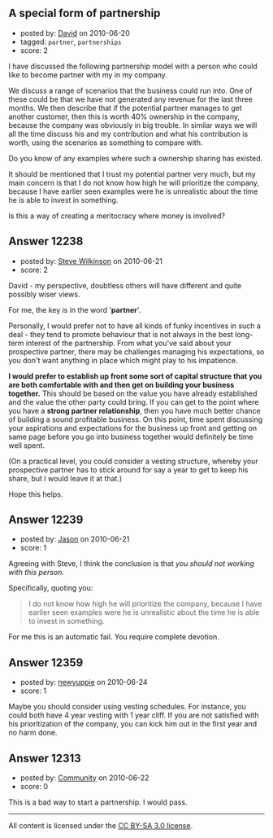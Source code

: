 ## A special form of partnership

- posted by: [David](https://stackexchange.com/users/-1/2684-david) on 2010-06-20
- tagged: `partner`, `partnerships`
- score: 2

I have discussed the following partnership model with a person who could like to become partner with my in my company.

We discuss a range of scenarios that the business could run into. One of these could be that we have not generated any revenue for the last three months. We then describe that if the potential partner manages to get another customer, then this is worth 40% ownership in the company, because the company was obviously in big trouble. In similar ways we will all the time discuss his and my contribution and what his contribution is worth, using the scenarios as something to compare with.

Do you know of any examples where such a ownership sharing has existed.

It should be mentioned that I trust my potential partner very much, but my main concern is that I do not know how high he will prioritize the company, because I have earlier seen examples were he is unrealistic about the time he is able to invest in something. 

Is this a way of creating a meritocracy where money is involved?


## Answer 12238

- posted by: [Steve Wilkinson](https://stackexchange.com/users/-1/2177-steve-wilkinson) on 2010-06-21
- score: 2

David - my perspective, doubtless others will have different and quite possibly wiser views.

For me, the key is in the word '**partner**'.

Personally, I would prefer not to have all kinds of funky incentives in such a deal - they tend to promote behaviour that is not always in the best long-term interest of the partnership.  From what you've said about your prospective partner, there may be challenges managing his expectations, so you don't want anything in place which might play to his impatience.

**I would prefer to establish up front some sort of capital structure that you are both comfortable with and then get on building your business together.**  This should be based on the value you have already established and the value the other party could bring.  If you can get to the point where you have a **strong partner relationship**, then you have much better chance of building a sound profitable business.  On this point, time spent discussing your aspirations and expectations for the business up front and getting on same page before you go into business together would definitely be time well spent.

(On a practical level, you could consider a vesting structure, whereby your prospective partner has to stick around for say a year to get to keep his share, but I would leave it at that.)

Hope this helps.


## Answer 12239

- posted by: [Jason](https://stackexchange.com/users/-1/2-jason) on 2010-06-21
- score: 1

Agreeing with Steve, I think the conclusion is that *you should not working with this person.*

Specifically, quoting you:

> I do not know how high he will prioritize the company, because I have earlier seen examples were he is unrealistic about the time he is able to invest in something.

For me this is an automatic fail.  You require complete devotion.


## Answer 12359

- posted by: [newyuppie](https://stackexchange.com/users/-1/1961-newyuppie) on 2010-06-24
- score: 1

Maybe you should consider using vesting schedules. For instance, you could both have 4 year vesting with 1 year cliff. If you are not satisfied with his prioritization of the company, you can kick him out in the first year and no harm done.


## Answer 12313

- posted by: [Community](https://stackexchange.com/users/-1/-1-community) on 2010-06-22
- score: 0

This is a bad way to start a partnership. I would pass.



---

All content is licensed under the [CC BY-SA 3.0 license](https://creativecommons.org/licenses/by-sa/3.0/).
